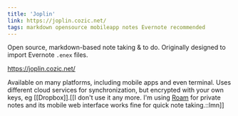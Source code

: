 ```yaml
---
title: 'Joplin'
link: https://joplin.cozic.net/
tags: markdown opensource mobileapp notes Evernote recommended
---
```

Open source, markdown-based note taking & to do. Originally designed to import Evernote `.enex` files.

https://joplin.cozic.net/

Available on many platforms, including mobile apps and even terminal. Uses different cloud services for synchronization, but encrypted with your own keys, eg [[Dropbox]].[[I don't use it any more. I'm using <a href='../roam-research/'>Roam</a> for private notes and its mobile web interface works fine for quick note taking.::lmn]]
